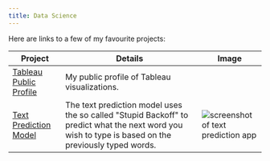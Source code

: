 ```yaml
---
title: Data Science
---
```


Here are links to a few of my favourite projects:

| Project | Details | Image |
|---------|---------|-------|
| [Tableau Public Profile](https://public.tableau.com/profile/sam.edwardes#!/)  | My public profile of Tableau visualizations. | |
| [Text Prediction Model]( https://samedwardes.shinyapps.io/text-prediction-model/) | The text prediction model uses the so called "Stupid Backoff" to predict what the next word you wish to type is based on the previously typed words. | ![screenshot of text prediction app](https://i.imgur.com/igWgVTk.png) |